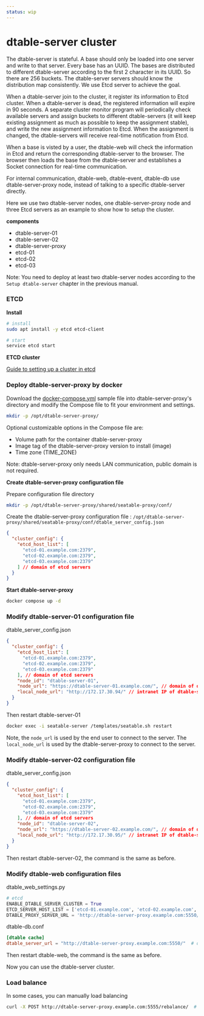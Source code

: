 ```yaml
---
status: wip
---
```


# dtable-server cluster

The dtable-server is stateful. A base should only be loaded into one server and write to that server. Every base has an UUID. The bases are distributed to different dtable-server according to the first 2 character in its UUID. So there are 256 buckets. The dtable-server servers should know the distribution map consistently. We use Etcd server to achieve the goal.

When a dtable-server join to the cluster, it register its information to Etcd cluster. When a dtable-server is dead, the registered information will expire in 90 seconds. A separate cluster monitor program will periodically check available servers and assign buckets to different dtable-servers (it will keep existing assignment as much as possible to keep the assignment stable), and write the new assignment information to Etcd. When the assignment is changed, the dtable-servers will receive real-time notification from Etcd.

When a base is visted by a user, the dtable-web will check the information in Etcd and return the corresponding dtable-server to the browser. The browser then loads the base from the dtable-server and establishes a Socket connection for real-time communication.

For internal communication, dtable-web, dtable-event, dtable-db use dtable-server-proxy node, instead of talking to a specific dtable-server directly.

Here we use two dtable-server nodes, one dtable-server-proxy node and three Etcd servers as an example to show how to setup the cluster.

**components**

- dtable-server-01
- dtable-server-02
- dtable-server-proxy
- etcd-01
- etcd-02
- etcd-03

Note: You need to deploy at least two dtable-server nodes according to the `Setup dtable-server` chapter in the previous manual.

### ETCD

**Install**

```bash
# install
sudo apt install -y etcd etcd-client

# start
service etcd start
```

**ETCD cluster**

[Guide to setting up a cluster in etcd](https://etcd.io/docs/v3.5/tutorials/how-to-setup-cluster/)

### Deploy dtable-server-proxy by docker

Download the [docker-compose.yml](./docker-compose.yml) sample file into dtable-server-proxy's directory and modify the Compose file to fit your environment and settings.

```bash
mkdir -p /opt/dtable-server-proxy/
```

Optional customizable options in the Compose file are:

- Volume path for the container dtable-server-proxy
- Image tag of the dtable-server-proxy version to install (image)
- Time zone (TIME_ZONE)

Note: dtable-server-proxy only needs LAN communication, public domain is not required.

**Create dtable-server-proxy configuration file**

Prepare configuration file directory

```bash
mkdir -p /opt/dtable-server-proxy/shared/seatable-proxy/conf/
```

Create the dtable-server-proxy configuration file : `/opt/dtable-server-proxy/shared/seatable-proxy/conf/dtable_server_config.json`

```json
{
  "cluster_config": {
    "etcd_host_list": [
      "etcd-01.example.com:2379",
      "etcd-02.example.com:2379",
      "etcd-03.example.com:2379"
    ] // domain of etcd servers
  }
}
```

**Start dtable-server-proxy**

```bash
docker compose up -d
```

### Modify dtable-server-01 configuration file

dtable_server_config.json

```json
{
  "cluster_config": {
    "etcd_host_list": [
      "etcd-01.example.com:2379",
      "etcd-02.example.com:2379",
      "etcd-03.example.com:2379"
    ], // domain of etcd servers
    "node_id": "dtable-server-01",
    "node_url": "https://dtable-server-01.example.com/", // domain of dtable-server-01
    "local_node_url": "http://172.17.30.94/" // intranet IP of dtable-server-01
  }
}
```

Then restart dtable-server-01

```bash
docker exec -i seatable-server /templates/seatable.sh restart
```

Note, the `node_url` is used by the end user to connect to the server. The `local_node_url` is used by the dtable-server-proxy to connect to the server.

### Modify dtable-server-02 configuration file

dtable_server_config.json

```json
{
  "cluster_config": {
    "etcd_host_list": [
      "etcd-01.example.com:2379",
      "etcd-02.example.com:2379",
      "etcd-03.example.com:2379"
    ], // domain of etcd servers
    "node_id": "dtable-server-02",
    "node_url": "https://dtable-server-02.example.com/", // domain of dtable-server-02
    "local_node_url": "http://172.17.30.95/" // intranet IP of dtable-server-02
  }
}
```

Then restart dtable-server-02, the command is the same as before.

### Modify dtable-web configuration files

dtable_web_settings.py

```python
# etcd
ENABLE_DTABLE_SERVER_CLUSTER = True
ETCD_SERVER_HOST_LIST = ['etcd-01.example.com', 'etcd-02.example.com', 'etcd-03.example.com']  # domain of etcd servers
DTABLE_PROXY_SERVER_URL = 'http://dtable-server-proxy.example.com:5550/'  # domain of dtable-server-proxy
```

dtable-db.conf

```conf
[dtable cache]
dtable_server_url = "http://dtable-server-proxy.example.com:5550/"  # domain of dtable-server-proxy
```

Then restart dtable-web, the command is the same as before.

Now you can use the dtable-server cluster.

### Load balance

In some cases, you can manually load balancing

```bash
curl -X POST http://dtable-server-proxy.example.com:5555/rebalance/  # domain of dtable-server-proxy
```
